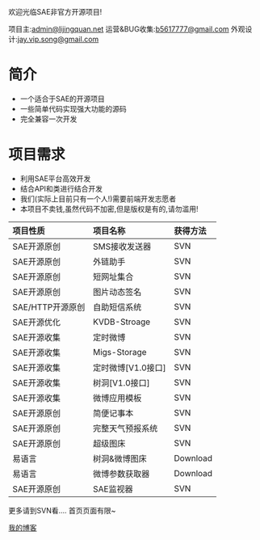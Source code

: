 欢迎光临SAE非官方开源项目!

项目主:admin@lijingquan.net
运营&BUG收集:b5617777@gmail.com
外观设计:jay.vip.song@gmail.com

# 简介 #
  * 一个适合于SAE的开源项目
  * 一些简单代码实现强大功能的源码
  * 完全兼容一次开发
# 项目需求 #
  * 利用SAE平台高效开发
  * 结合API和类进行结合开发
  * 我们(实际上目前只有一个人!)需要前端开发志愿者
  * 本项目不卖钱,虽然代码不加密,但是版权是有的,请勿滥用!

| **项目性质** | **项目名称** | **获得方法** |
|:---------|:---------|:---------|
| SAE开源原创  | SMS接收发送器 | SVN      |
| SAE开源原创  | 外链助手     | SVN      |
| SAE开源原创  | 短网址集合    | SVN      |
| SAE开源原创  | 图片动态签名   | SVN      |
| SAE/HTTP开源原创 | 自助短信系统   | SVN      |
| SAE开源优化  | KVDB-Stroage | SVN      |
| SAE开源收集  | 定时微博     | SVN      |
| SAE开源收集  | Migs-Storage | SVN      |
| SAE开源收集  | 定时微博[V1.0接口] | SVN      |
| SAE开源收集  | 树洞[V1.0接口] | SVN      |
| SAE开源收集  | 微博应用模板   | SVN      |
| SAE开源原创  | 简便记事本    | SVN      |
| SAE开源原创  | 完整天气预报系统 | SVN      |
| SAE开源原创  | 超级图床     | SVN      |
| 易语言      | 树洞&微博图床  | Download |
| 易语言      | 微博参数获取器  | Download |
| SAE开源原创  | SAE监视器   | SVN      |


更多请到SVN看.... 首页页面有限~

[我的博客](http://www.lijingquan.net)